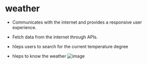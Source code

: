 # weather

- Communicates with the internet and provides a responsive user experience.

- Fetch data from the internet through APIs.

- hleps users to search for the current temperature degree

- hleps to know the weather
![image](https://user-images.githubusercontent.com/60469375/139543458-2d0639ab-0d24-4867-ab68-ce5e05538ce7.png)

